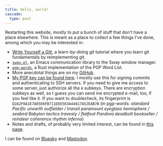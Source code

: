 ```yaml
---
title: Hello, world!
cascade:
  type: post
---
```


Restarting this website, mostly to put a bunch of stuff that don't
have a place elsewhere.  This is meant as a place to collect a few
things I've done, among which you may be interested in:

 - [Write Yourself a Git!](https://wyag.thb.lt/), a learn-by-doing git
   tutorial where you learn git fundamentals by reimplementing git.
 - [`sway.el`](https://github.com/thblt/sway.el), an Emacs
   communication library to the Sway window manager.
 - [`pgp-words`](https://github.com/thblt/pgp-words.rs/), a Rust
   implementation of the PGP Word List.
 - More anecdotal things are on my
   [GitHub](https://github.com/thblt/).
 - [My PGP key can be found here](/pgp/).  I mostly use this for
   signing commits and authenticating to SSH servers.  If you need to
   give me access to some server, just authorize all the `A` subkeys.
   There are encryption subkeys as well, so I guess you can send me
   encrypted e-mail, too, if you feel like it.  If you want to
   doublecheck, its fingerprint is
   `D2A2F0A1E7A85E6FB711DEE563A44817A52EAB7B` (in pgp-words: *standard
   Pacific unearth outfielder / transit paramount eyeglass hemisphere
   / seabird Babylon tactics travesty / flatfoot Pandora deadbolt
   bookseller / reindeer coherence rhythm inferno*)
 - Notes and drafts, of probably very limited interest, can be found
   in [this page](/wiki).

I can be found on
[Bluesky](https://bsky.app/profile/thblt.bsky.social) and <a rel="me"
href="https://toad.social/@thblt">Mastodon</a>.
